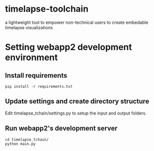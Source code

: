 # timelapse-toolchain

a lightweight tool to empower non-technical users to create embedable timelapse visualizations

# Setting webapp2 development environment

## Install requirements

```
pip install -r requirements.txt
```

## Update settings and create directory structure

Edit timelapse_tchain/settings.py to setup the input and output folders.

## Run webapp2's development server


```
cd timelapse_tchain/
python main.py
```
